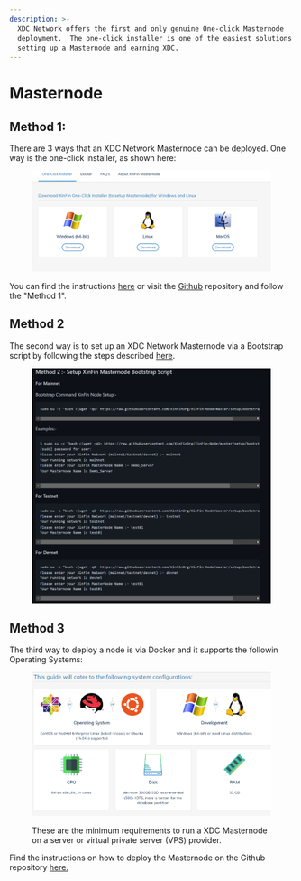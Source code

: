 ```yaml
---
description: >-
  XDC Network offers the first and only genuine One-click Masternode
  deployment.  The one-click installer is one of the easiest solutions for
  setting up a Masternode and earning XDC.
---
```


# Masternode

## Method 1:&#x20;

There are 3 ways that an XDC Network Masternode can be deployed.  One way is the one-click installer, as shown here:&#x20;

<figure><img src="../../.gitbook/assets/image (7) (1).png" alt=""><figcaption></figcaption></figure>

You can find the instructions [here](https://xinfin.org/setup-masternode) or visit the [Github](https://github.com/XDCFoundation/XDCNetwork-Masternode) repository and follow the "Method 1". &#x20;

## Method 2&#x20;

The second way is to set up an XDC Network Masternode via a Bootstrap script by following the steps described [here](https://github.com/XinFinOrg/XinFin-Node).&#x20;

<figure><img src="../../.gitbook/assets/image (8) (1).png" alt=""><figcaption></figcaption></figure>

## Method 3

The third way to deploy a node is via Docker and it supports the followin Operating Systems:&#x20;

<figure><img src="../../.gitbook/assets/image.png" alt=""><figcaption><p>These are the minimum requirements to run a XDC Masternode on a server or virtual private server (VPS) provider. </p></figcaption></figure>

Find the instructions on how to deploy the Masternode on the Github repository [here.](https://github.com/XinFinOrg/XinFin-Node)&#x20;
